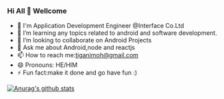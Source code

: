 ### Hi All 👋 Wellcome
- 🔭 I'm Application Development Engineer @Interface Co.Ltd
- 🌱 I’m learning any topics related to android and software development.
- 👯 I’m looking to collaborate on Android Projects
- 💬 Ask me about Android,node and reactjs
- 📫 How to reach me:tiganimoh@gmail.com
- 😄 Pronouns: HE/HIM
- ⚡ Fun fact:make it done and go have fun :)

[![Anurag's github stats](https://github-readme-stats.vercel.app/api?username=ELTEGANI&count_private=true&show_icons=true)](https://github.com/anuraghazra/github-readme-stats)

